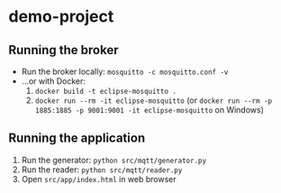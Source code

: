 # demo-project

## Running the broker
* Run the broker locally: `mosquitto -c mosquitto.conf -v`
* ...or with Docker:
    1. `docker build -t eclipse-mosquitto .`
    2. `docker run --rm -it eclipse-mosquitto` (or `docker run --rm -p 1885:1885 -p 9001:9001 -it eclipse-mosquitto` on Windows)

## Running the application
1. Run the generator: `python src/mqtt/generator.py`
2. Run the reader: `python src/mqtt/reader.py`
3. Open `src/app/index.html` in web browser
